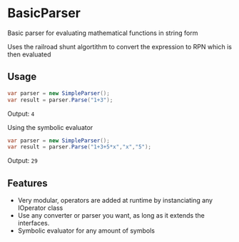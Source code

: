 # BasicParser
Basic parser for evaluating mathematical functions in string form

Uses the railroad shunt algortithm to convert the expression to RPN which is then evaluated

## Usage
```C#
var parser = new SimpleParser();
var result = parser.Parse("1+3");
```
Output:
`4`

Using the symbolic evaluator
```C#
var parser = new SimpleParser();
var result = parser.Parse("1+3+5*x","x","5");
```
Output:
`29`
## Features

* Very modular, operators are added at runtime by instanciating any IOperator class
* Use any converter or parser you want, as long as it extends the interfaces. 
* Symbolic evaluator for any amount of symbols
